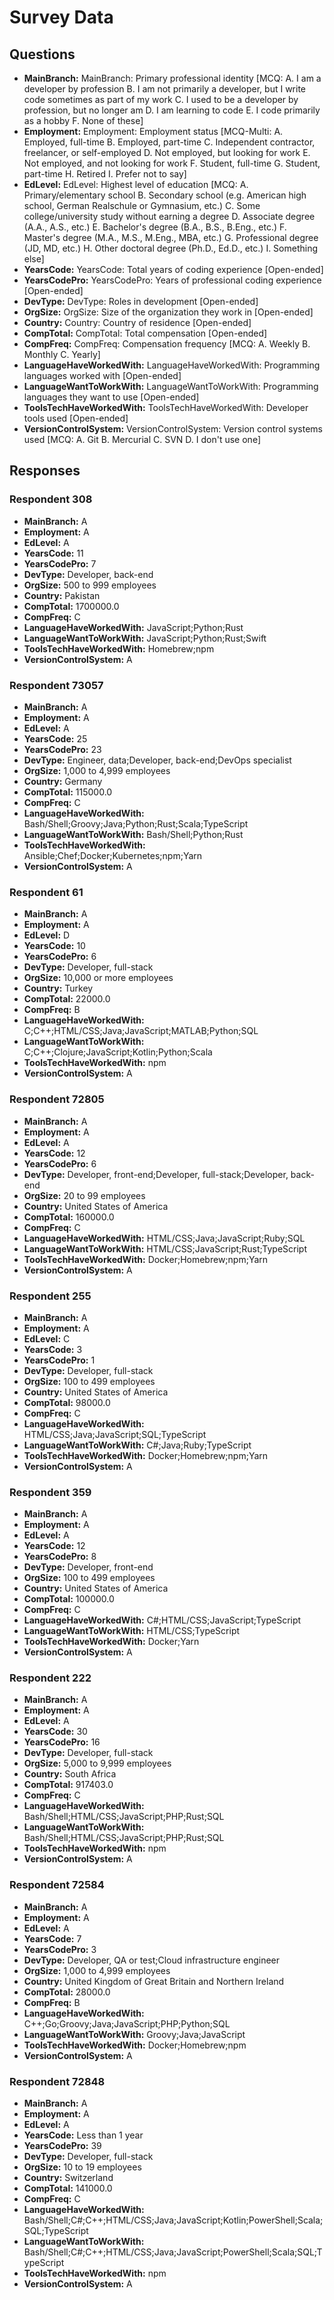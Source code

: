 # Survey Data

## Questions

- **MainBranch:** MainBranch: Primary professional identity [MCQ: A. I am a developer by profession B. I am not primarily a developer, but I write code sometimes as part of my work C. I used to be a developer by profession, but no longer am D. I am learning to code E. I code primarily as a hobby F. None of these]
- **Employment:** Employment: Employment status [MCQ-Multi: A. Employed, full-time B. Employed, part-time C. Independent contractor, freelancer, or self-employed D. Not employed, but looking for work E. Not employed, and not looking for work F. Student, full-time G. Student, part-time H. Retired I. Prefer not to say]
- **EdLevel:** EdLevel: Highest level of education [MCQ: A. Primary/elementary school B. Secondary school (e.g. American high school, German Realschule or Gymnasium, etc.) C. Some college/university study without earning a degree D. Associate degree (A.A., A.S., etc.) E. Bachelor's degree (B.A., B.S., B.Eng., etc.) F. Master's degree (M.A., M.S., M.Eng., MBA, etc.) G. Professional degree (JD, MD, etc.) H. Other doctoral degree (Ph.D., Ed.D., etc.) I. Something else]
- **YearsCode:** YearsCode: Total years of coding experience [Open-ended]
- **YearsCodePro:** YearsCodePro: Years of professional coding experience [Open-ended]
- **DevType:** DevType: Roles in development [Open-ended]
- **OrgSize:** OrgSize: Size of the organization they work in [Open-ended]
- **Country:** Country: Country of residence [Open-ended]
- **CompTotal:** CompTotal: Total compensation [Open-ended]
- **CompFreq:** CompFreq: Compensation frequency [MCQ: A. Weekly B. Monthly C. Yearly]
- **LanguageHaveWorkedWith:** LanguageHaveWorkedWith: Programming languages worked with [Open-ended]
- **LanguageWantToWorkWith:** LanguageWantToWorkWith: Programming languages they want to use [Open-ended]
- **ToolsTechHaveWorkedWith:** ToolsTechHaveWorkedWith: Developer tools used [Open-ended]
- **VersionControlSystem:** VersionControlSystem: Version control systems used [MCQ: A. Git B. Mercurial C. SVN D. I don't use one]

## Responses

### Respondent 308

- **MainBranch:** A
- **Employment:** A
- **EdLevel:** A
- **YearsCode:** 11
- **YearsCodePro:** 7
- **DevType:** Developer, back-end
- **OrgSize:** 500 to 999 employees
- **Country:** Pakistan
- **CompTotal:** 1700000.0
- **CompFreq:** C
- **LanguageHaveWorkedWith:** JavaScript;Python;Rust
- **LanguageWantToWorkWith:** JavaScript;Python;Rust;Swift
- **ToolsTechHaveWorkedWith:** Homebrew;npm
- **VersionControlSystem:** A

### Respondent 73057

- **MainBranch:** A
- **Employment:** A
- **EdLevel:** A
- **YearsCode:** 25
- **YearsCodePro:** 23
- **DevType:** Engineer, data;Developer, back-end;DevOps specialist
- **OrgSize:** 1,000 to 4,999 employees
- **Country:** Germany
- **CompTotal:** 115000.0
- **CompFreq:** C
- **LanguageHaveWorkedWith:** Bash/Shell;Groovy;Java;Python;Rust;Scala;TypeScript
- **LanguageWantToWorkWith:** Bash/Shell;Python;Rust
- **ToolsTechHaveWorkedWith:** Ansible;Chef;Docker;Kubernetes;npm;Yarn
- **VersionControlSystem:** A

### Respondent 61

- **MainBranch:** A
- **Employment:** A
- **EdLevel:** D
- **YearsCode:** 10
- **YearsCodePro:** 6
- **DevType:** Developer, full-stack
- **OrgSize:** 10,000 or more employees
- **Country:** Turkey
- **CompTotal:** 22000.0
- **CompFreq:** B
- **LanguageHaveWorkedWith:** C;C++;HTML/CSS;Java;JavaScript;MATLAB;Python;SQL
- **LanguageWantToWorkWith:** C;C++;Clojure;JavaScript;Kotlin;Python;Scala
- **ToolsTechHaveWorkedWith:** npm
- **VersionControlSystem:** A

### Respondent 72805

- **MainBranch:** A
- **Employment:** A
- **EdLevel:** A
- **YearsCode:** 12
- **YearsCodePro:** 6
- **DevType:** Developer, front-end;Developer, full-stack;Developer, back-end
- **OrgSize:** 20 to 99 employees
- **Country:** United States of America
- **CompTotal:** 160000.0
- **CompFreq:** C
- **LanguageHaveWorkedWith:** HTML/CSS;Java;JavaScript;Ruby;SQL
- **LanguageWantToWorkWith:** HTML/CSS;JavaScript;Rust;TypeScript
- **ToolsTechHaveWorkedWith:** Docker;Homebrew;npm;Yarn
- **VersionControlSystem:** A

### Respondent 255

- **MainBranch:** A
- **Employment:** A
- **EdLevel:** C
- **YearsCode:** 3
- **YearsCodePro:** 1
- **DevType:** Developer, full-stack
- **OrgSize:** 100 to 499 employees
- **Country:** United States of America
- **CompTotal:** 98000.0
- **CompFreq:** C
- **LanguageHaveWorkedWith:** HTML/CSS;Java;JavaScript;SQL;TypeScript
- **LanguageWantToWorkWith:** C#;Java;Ruby;TypeScript
- **ToolsTechHaveWorkedWith:** Docker;Homebrew;npm;Yarn
- **VersionControlSystem:** A

### Respondent 359

- **MainBranch:** A
- **Employment:** A
- **EdLevel:** A
- **YearsCode:** 12
- **YearsCodePro:** 8
- **DevType:** Developer, front-end
- **OrgSize:** 100 to 499 employees
- **Country:** United States of America
- **CompTotal:** 100000.0
- **CompFreq:** C
- **LanguageHaveWorkedWith:** C#;HTML/CSS;JavaScript;TypeScript
- **LanguageWantToWorkWith:** HTML/CSS;TypeScript
- **ToolsTechHaveWorkedWith:** Docker;Yarn
- **VersionControlSystem:** A

### Respondent 222

- **MainBranch:** A
- **Employment:** A
- **EdLevel:** A
- **YearsCode:** 30
- **YearsCodePro:** 16
- **DevType:** Developer, full-stack
- **OrgSize:** 5,000 to 9,999 employees
- **Country:** South Africa
- **CompTotal:** 917403.0
- **CompFreq:** C
- **LanguageHaveWorkedWith:** Bash/Shell;HTML/CSS;JavaScript;PHP;Rust;SQL
- **LanguageWantToWorkWith:** Bash/Shell;HTML/CSS;JavaScript;PHP;Rust;SQL
- **ToolsTechHaveWorkedWith:** npm
- **VersionControlSystem:** A

### Respondent 72584

- **MainBranch:** A
- **Employment:** A
- **EdLevel:** A
- **YearsCode:** 7
- **YearsCodePro:** 3
- **DevType:** Developer, QA or test;Cloud infrastructure engineer
- **OrgSize:** 1,000 to 4,999 employees
- **Country:** United Kingdom of Great Britain and Northern Ireland
- **CompTotal:** 28000.0
- **CompFreq:** B
- **LanguageHaveWorkedWith:** C++;Go;Groovy;Java;JavaScript;PHP;Python;SQL
- **LanguageWantToWorkWith:** Groovy;Java;JavaScript
- **ToolsTechHaveWorkedWith:** Docker;Homebrew;npm
- **VersionControlSystem:** A

### Respondent 72848

- **MainBranch:** A
- **Employment:** A
- **EdLevel:** A
- **YearsCode:** Less than 1 year
- **YearsCodePro:** 39
- **DevType:** Developer, full-stack
- **OrgSize:** 10 to 19 employees
- **Country:** Switzerland
- **CompTotal:** 141000.0
- **CompFreq:** C
- **LanguageHaveWorkedWith:** Bash/Shell;C#;C++;HTML/CSS;Java;JavaScript;Kotlin;PowerShell;Scala;SQL;TypeScript
- **LanguageWantToWorkWith:** Bash/Shell;C#;C++;HTML/CSS;Java;JavaScript;PowerShell;Scala;SQL;TypeScript
- **ToolsTechHaveWorkedWith:** npm
- **VersionControlSystem:** A

